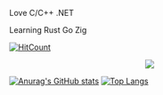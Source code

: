 Love C/C++ .NET

Learning Rust Go Zig


[![HitCount](https://hits.dwyl.com/axojhf/axojhf.svg?style=flat-square)](http://hits.dwyl.com/axojhf/axojhf)

<div align="center">
    <img src="https://github-readme-activity-graph.vercel.app/graph?username=axojhf&theme=react" />
</div>

[![Anurag's GitHub stats](https://github-readme-stats.vercel.app/api?username=axojhf)](https://github.com/axojhf)
[![Top Langs](https://github-readme-stats.vercel.app/api/top-langs/?username=axojhf)](https://github.com/axojhf)


